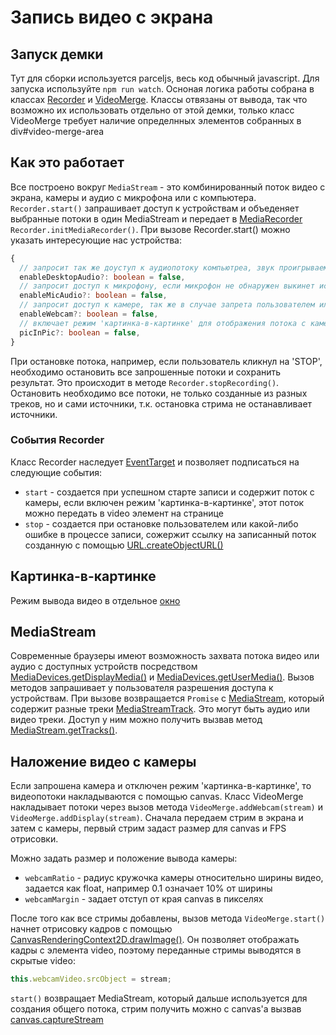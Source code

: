 # Запись видео с экрана

## Запуск демки

Тут для сборки используется parceljs, весь код обычный javascript. Для запуска используйте `npm run watch`. Осноная логика работы собрана в классах [Recorder](https://github.com/screency/screency/blob/master/src/recorder.js) и [VideoMerge](https://github.com/screency/screency/blob/master/src/video-merge.js). Классы отвязаны от вывода, так что возможно их использовать отдельно от этой демки, только класс VideoMerge требует наличие определнных элементов собранных в div#video-merge-area

## Как это работает

Все построено вокруг `MediaStream` - это комбинированный поток видео с экрана, камеры и аудио с микрофона или с компьютера. `Recorder.start()` запрашивает доступ к устройствам и объеденяет выбранные потоки в один MediaStream и передает в [MediaRecorder](https://developer.mozilla.org/ru/docs/Web/API/MediaRecorder) `Recorder.initMediaRecorder()`. При вызове Recorder.start() можно указать интересующие нас устройства:

```typescript
{
  // запросит так же доуступ к аудиопотоку компьютреа, звук проигрываемый на компьютере попадет в итоговый поток
  enableDesktopAudio?: boolean = false,
  // запросит доступ к микрофону, если микрофон не обнаружен выкинет исключение и отобразится alert
  enableMicAudio?: boolean = false,
  // запросит доступ к камере, так же в случае запрета пользователем или отсутствия устройства будет выкинуто исключеие
  enableWebcam?: boolean = false,
  // включает режим 'картинка-в-картинке' для отображения потока с камеры, в противном случае поток с камеры будет отображет в кружочке слева снизу в углу
  picInPic?: boolean = false,
}
```

При остановке потока, например, если пользователь кликнул на 'STOP', необходимо остановить все запрошенные потоки и сохранить результат. Это происходит в методе `Recorder.stopRecording()`. Остановить необходимо все потоки, не только созданные из разных треков, но и сами источники, т.к. остановка стрима не останавливает источники. 

### События Recorder 

Класс Recorder наследует [EventTarget](https://developer.mozilla.org/ru/docs/Web/API/EventTarget) и позволяет подписаться на следующие события:

- `start` - создается при успешном старте записи и содержит поток с камеры, если включен режим 'картинка-в-картинке', этот поток можно передать в video элемент на странице
- `stop` - создается при остановке пользователем или какой-либо ошибке в процессе записи, сожержит ссылку на записанный поток созданную с помощью [URL.createObjectURL()](https://developer.mozilla.org/ru/docs/Web/API/URL/createObjectURL)

## Картинка-в-картинке

Режим вывода видео в отдельное [окно](https://css-tricks.com/an-introduction-to-the-picture-in-picture-web-api/)

## MediaStream

Современные браузеры имеют возможность захвата потока видео или аудио с доступных устройств посредством [MediaDevices.getDisplayMedia()](https://developer.mozilla.org/en-US/docs/Web/API/MediaDevices/getDisplayMedia) и [MediaDevices.getUserMedia()](https://developer.mozilla.org/ru/docs/Web/API/MediaDevices/getUserMedia). Вызов методов запрашивает у пользователя разрешения доступа к устройствам. При вызове возвращается `Promise` с [MediaStream](https://developer.mozilla.org/ru/docs/Web/API/MediaStream), который содержит разные треки [MediaStreamTrack](https://developer.mozilla.org/ru/docs/Web/API/MediaStreamTrack). Это могут быть аудио или видео треки. Доступ у ним можно получить вызвав метод [MediaStream.getTracks()](https://developer.mozilla.org/ru/docs/Web/API/MediaStream/getTracks).

## Наложение видео с камеры 

Если запрошена камера и отключен режим 'картинка-в-картинке', то видеопотоки накладываются с помощью canvas. Класс VideoMerge накладывает потоки через вызов метода `VideoMerge.addWebcam(stream)` и `VideoMerge.addDisplay(stream)`. Сначала передаем стрим в экрана и затем с камеры, первый стрим задаст размер для canvas и FPS отрисовки. 

Можно задать размер и положение вывода камеры:

- `webcamRatio` - радиус кружочка камеры относительно ширины видео, задается как float, например 0.1 означает 10% от ширины
- `webcamMargin` - задает отступ от края canvas в пикселях

После того как все стримы добавлены, вызов метода `VideoMerge.start()` начнет отрисовку кадров с помощью [CanvasRenderingContext2D.drawImage()](https://developer.mozilla.org/ru/docs/Web/API/CanvasRenderingContext2D/drawImage). Он позволяет отображать кадры с элемента video, поэтому переданные стримы выводятся в скрытые video:

```javascript
this.webcamVideo.srcObject = stream;
```

`start()` возвращает MediaStream, который дальше используется для создания общего потока, стрим получить можно с canvas'a вызвав [canvas.captureStream](https://developer.mozilla.org/ru/docs/Web/API/HTMLCanvasElement/captureStream)
